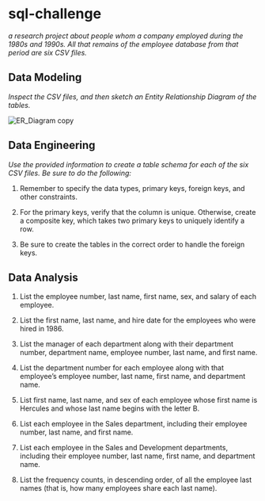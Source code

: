 
# sql-challenge

*a research project about people whom a company employed during the 1980s and 1990s. All that remains of the employee database from that period are six CSV files.*

## Data Modeling

*Inspect the CSV files, and then sketch an Entity Relationship Diagram of the tables.*

![ER_Diagram copy](https://github.com/sullivanshave/sql-challenge/assets/136047062/6b6355d1-60d7-4ce6-b744-244c11a3bc59)

## Data Engineering

*Use the provided information to create a table schema for each of the six CSV files. Be sure to do the following:*

1. Remember to specify the data types, primary keys, foreign keys, and other constraints.

2. For the primary keys, verify that the column is unique. Otherwise, create a composite key, which takes two primary keys to uniquely identify a row.

3. Be sure to create the tables in the correct order to handle the foreign keys.

## Data Analysis

1. List the employee number, last name, first name, sex, and salary of each employee.

2. List the first name, last name, and hire date for the employees who were hired in 1986.

3. List the manager of each department along with their department number, department name, employee number, last name, and first name.

4. List the department number for each employee along with that employee’s employee number, last name, first name, and department name.

5. List first name, last name, and sex of each employee whose first name is Hercules and whose last name begins with the letter B.

6. List each employee in the Sales department, including their employee number, last name, and first name.

7. List each employee in the Sales and Development departments, including their employee number, last name, first name, and department name.

8. List the frequency counts, in descending order, of all the employee last names (that is, how many employees share each last name).
